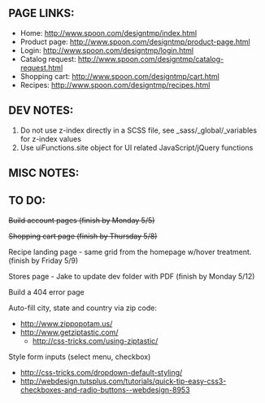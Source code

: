 PAGE LINKS:
-----------

 - Home: http://www.spoon.com/designtmp/index.html
 - Product page: http://www.spoon.com/designtmp/product-page.html
 - Login: http://www.spoon.com/designtmp/login.html
 - Catalog request: http://www.spoon.com/designtmp/catalog-request.html
 - Shopping cart: http://www.spoon.com/designtmp/cart.html
 - Recipes: http://www.spoon.com/designtmp/recipes.html


DEV NOTES:
----------

1. Do not use z-index directly in a SCSS file, see _sass/_global/_variables for z-index values
2. Use uiFunctions.site object for UI related JavaScript/jQuery functions


MISC NOTES:
-----------


TO DO:
------

~~Build account pages (finish by Monday 5/5)~~

~~Shopping cart page (finish by Thursday 5/8)~~

Recipe landing page - same grid from the homepage w/hover treatment. (finish by Friday 5/9)

Stores page - Jake to update dev folder with PDF (finish by Monday 5/12)

Build a 404 error page

Auto-fill city, state and country via zip code:
 - http://www.zippopotam.us/
 - http://www.getziptastic.com/
 	- http://css-tricks.com/using-ziptastic/

Style form inputs (select menu, checkbox)
 - http://css-tricks.com/dropdown-default-styling/
 - http://webdesign.tutsplus.com/tutorials/quick-tip-easy-css3-checkboxes-and-radio-buttons--webdesign-8953
